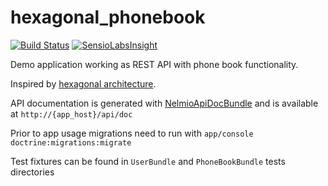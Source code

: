 hexagonal_phonebook
===================

[![Build Status](https://travis-ci.org/Nakard/hexagonal_phonebook.svg?branch=master)](https://travis-ci.org/Nakard/hexagonal_phonebook)
[![SensioLabsInsight](https://insight.sensiolabs.com/projects/594db697-8cba-423b-93d0-0b3a8b3f7ac1/mini.png)](https://insight.sensiolabs.com/projects/594db697-8cba-423b-93d0-0b3a8b3f7ac1)

Demo application working as REST API with phone book functionality.

Inspired by [hexagonal architecture](http://alistair.cockburn.us/Hexagonal+architecture).

API documentation is generated with [NelmioApiDocBundle](https://github.com/nelmio/NelmioApiDocBundle) and is available at `http://{app_host}/api/doc`

Prior to app usage migrations need to run with `app/console doctrine:migrations:migrate`

Test fixtures can be found in `UserBundle` and `PhoneBookBundle` tests directories
